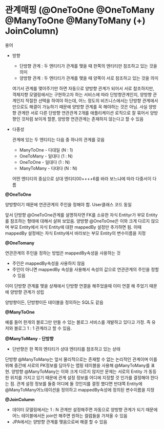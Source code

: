 # 관계매핑 (@OneToOne @OneToMany @ManyToOne @ManyToMany (+) JoinColumn)

용어

- 방향

  - 단방향 관계 : 두 엔티티가 관계를 맺을 때 한쪽의 엔티티만 참조하고 있는 것을 의미
  - 양방향 관계 : 두 엔티티가 관계를 맺을 때 양쪽이 서로 참조하고 있는 것을 의미

  여기서 관계를 맺어주기만 하면 자동으로 양방향 관계가 되어서 서로 참조하지만, 객체지향 모델링에서는 구현하고자 하는 서비스에 따라 단방향관계인지, 양방향 관계인지 적절한 선택을 하여야 하는데, 어느 정도의 비즈니스에서는 단방향 관계에서만으로도 해결이 가능하기 때문에 양방향 관계를 꼭 해야하는 것은 아님. 사실 양방향 관계란 서로 다른 단방향 연관관계 2개를 애플리케이션 로직으로 잘 묶어서 양방향인 것처럼 보이게 할뿐, 양방향 연관관계는 존재하지 않는다고 할 수 있음

- 다중성

  관계에 있는 두 엔티티는 다음 중 하나의 관계를 갖음

  - ManyToOne - 다대일 (N : 1)
  - OneToMany - 일대다 (1 : N)
  - OneToOne - 일대다 (1 : N)
  - ManyToMany - 다대다 (N : N)

  어떤 엔티티의 중심으로 상대 엔티티00++++6를 바라 보느냐에 따라 다중서이 다름

**@OneToOne**

양방향이기 때문에 연관관계의 주인을 정해야 함. User클래스 코드 동일

앞서 단방향 @OneToOne관계를 설명하자면 FK를 소유한 자식 Entityr가 부모 Entity를 참조하는 형태에 대해서 살펴 보았음. 양방향 @OneToOne은 이와 크게 다르지 않으며 부모 Entity에서 자식 Entity에 대한 mappedBy 설정만 추가하면 됨. 이때 mappedBy 설정에는 자식 Entity에서 바라보는 부모 Entity의 변수이름을 지정

**@OneTomany**

연관관계의 주인을 정하는 방법은 mappedBy속성을 사용하는 것

- 주인은 mappedBy속성을 사용하지 않음
- 주인이 아니면 mappedBy 속성을 사용해서 속성의 값으로 연관관계의 주인을 정할 수 있음

이미 단방향 관계를 맺을 상채에서 단방향 연결을 해주었을때 이미 연결 해 주었기 때문에 양방향 관계가 성립

양방향이든, 단방향이든 테이블을 정의하는 SQL도 같음

**@ManyToOne**

예를 들어 한개의 블로그만 만들 수 있는 블로그 서비스를 개발하고 있다고 가정. 즉 유저와 블로그 1 : 1 관계라고 할 수 있음.

**@ManyToMany - 단방향**

- 단반향은 한 쪽의 엔티티가 상대 엔티티를 참조하고 있는 상태

단방향 @ManyToMany는 앞서 물리적으로는 존재할 수 없는 논리적인 관계이며 이를 위해 중간에 서로의 PK정보를 담아두는 맵핑 테이블을 사용해 @ManyToMany를 표현. 양방향 @ManyToMany는 이와 크게 다르지 않지만 문제는 서로의 Entity 가 동등한 위치를 가지고 있기 때문에 관계 설정 정보를 어디에 지정할 것 인가를 결정해야 한다는 점. 관계 설정 정보를 둘중 어디에 둘 것인지를 결정 했다면 반대쪽 Entity에 @ManyToMany어노테이션을 정의하고 mappedBy속성에 정의된 변수이름을 지정

**@JoinColumn**

- 데이터 모델링에서는 1 : N 관계만 설정해주면 자동으로 양방향 관계가 되기 때문에 어느 테이블에서든 join만 해주면 원하는 컬럼들을 가져올 수 있음
- JPA에서는 양방향 관계를 맺음으로써 해결 할 수 있음



